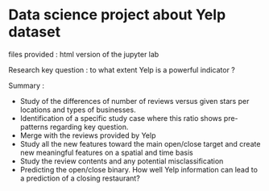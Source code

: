 # Data science project about Yelp dataset 

files provided : html version of the jupyter lab 

Research key question :  to what extent Yelp is a powerful indicator ? 

Summary : 
- Study of the differences of number of reviews versus given stars per locations and types of businesses. 
- Identification of a specific study case where this ratio shows pre-patterns regarding key question. 
- Merge with the reviews provided by Yelp
- Study all the new features toward the main open/close target and create new meaningful features on a spatial and time basis
- Study the review contents and any potential misclassification 
- Predicting the open/close binary. How well Yelp information can lead to a prediction of a closing restaurant? 


